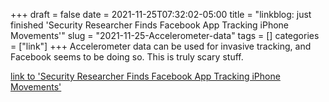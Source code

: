 +++draft = falsedate = 2021-11-25T07:32:02-05:00title = "linkblog: just finished 'Security Researcher Finds Facebook App Tracking iPhone Movements'"slug = "2021-11-25-Accelerometer-data"tags = []categories = ["link"]+++Accelerometer data can be used for invasive tracking, and Facebook seems to be doing so. This is truly scary stuff. [link to 'Security Researcher Finds Facebook App Tracking iPhone Movements'](https://www.forbes.com/sites/zakdoffman/2021/10/23/apple-iphone-users-delete-facebook-app-after-new-tracking-warning/?sh=37013fae5930)